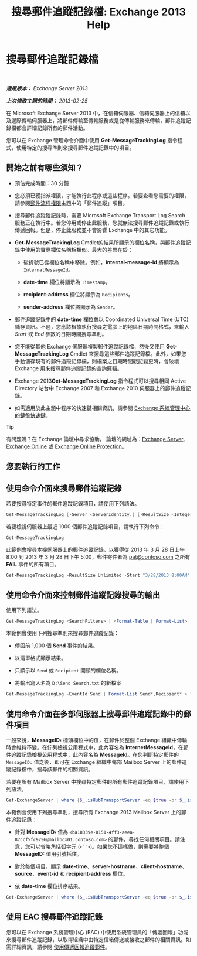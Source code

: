 ﻿---
title: '搜尋郵件追蹤記錄檔: Exchange 2013 Help'
TOCTitle: 搜尋郵件追蹤記錄檔
ms:assetid: e1678327-bcd5-42d4-a363-67f33067fe9a
ms:mtpsurl: https://technet.microsoft.com/zh-tw/library/Bb124926(v=EXCHG.150)
ms:contentKeyID: 51409249
ms.date: 01/04/2018
mtps_version: v=EXCHG.150
ms.translationtype: HT
---

# 搜尋郵件追蹤記錄檔

 

_**適用版本：** Exchange Server 2013_

_**上次修改主題的時間：** 2013-02-25_

在 Microsoft Exchange Server 2013 中，在信箱伺服器、信箱伺服器上的信箱以及邊際傳輸伺服器上，將郵件傳輸至傳輸服務或是從傳輸服務來傳輸，郵件追蹤記錄檔都會詳細記錄所有的郵件活動。

您可以在 Exchange 管理命令介面中使用 **Get-MessageTrackingLog** 指令程式，使用特定的搜尋準則來搜尋郵件追蹤記錄中的項目。

## 開始之前有哪些須知？

  - 預估完成時間：30 分鐘

  - 您必須已獲指派權限，才能執行此程序或這些程序。若要查看您需要的權限，請參閱[郵件流程權限](mail-flow-permissions-exchange-2013-help.md)主題中的「郵件追蹤」項目。

  - 搜尋郵件追蹤蹤記錄時，需要 Microsoft Exchange Transport Log Search 服務正在執行中。若您停用或停止此服務，您就無法搜尋郵件追蹤記錄或執行傳遞回報。但是，停止此服務並不會影響 Exchange 中的其它功能。

  - **Get-MessageTrackingLog** Cmdlet的結果所顯示的欄位名稱，與郵件追蹤記錄中使用的實際欄位名稱相類似。最大的差異在於：
    
      - 破折號已從欄位名稱中移除。例如，**internal-message-id** 將顯示為 `InternalMessageId`。
    
      - **date-time** 欄位將顯示為 `Timestamp`。
    
      - **recipient-address** 欄位將顯示為 `Recipients`。
    
      - **sender-address** 欄位將顯示為 `Sender`。

  - 郵件追蹤記錄中的 **date-time** 欄位會以 Coordinated Universal Time (UTC) 儲存資訊。不過，您應該根據執行搜尋之電腦上的地區日期時間格式，來輸入 *Start* 或 *End* 參數的日期時間搜尋準則。

  - 您不能從其他 Exchange 伺服器複製郵件追蹤記錄檔，然後又使用 **Get-MessageTrackingLog** Cmdlet 來搜尋這些郵件追蹤記錄檔。此外，如果您手動儲存現有的郵件追蹤記錄檔，則檔案之日期時間戳記變更時，會破壞 Exchange 用來搜尋郵件追蹤記錄的查詢邏輯。

  - Exchange 2013**Get-MessageTrackingLog** 指令程式可以搜尋相同 Active Directory 站台中 Exchange 2007 和 Exchange 2010 伺服器上的郵件追蹤記錄。

  - 如需適用於此主題中程序的快速鍵相關資訊，請參閱 [Exchange 系統管理中心的鍵盤快速鍵](keyboard-shortcuts-in-the-exchange-admin-center-exchange-online-protection-help.md)。


> [!TIP]  
> 有問題嗎？在 Exchange 論壇中尋求協助。 論壇的網址為：<a href="https://go.microsoft.com/fwlink/p/?linkid=60612">Exchange Server</a>、 <a href="https://go.microsoft.com/fwlink/p/?linkid=267542">Exchange Online</a> 或 <a href="https://go.microsoft.com/fwlink/p/?linkid=285351">Exchange Online Protection</a>。




## 您要執行的工作

## 使用命令介面來搜尋郵件追蹤記錄

若要搜尋特定事件的郵件追蹤記錄項目，請使用下列語法。

```powershell
Get-MessageTrackingLog [-Server <ServerIdentity.] [-ResultSize <Integer> | Unlimited] [-Start <DateTime>] [-End <DateTime>] [-EventId <EventId>] [-InternalMessageId <InternalMessageId>] [-MessageId <MessageId>] [-MessageSubject <Subject>] [-Recipients <RecipientAddress1,RecipientAddress2...>] [-Reference <Reference>] [-Sender <SenderAddress>]
```

若要檢視伺服器上最近 1000 個郵件追蹤記錄項目，請執行下列命令：

```powershell
Get-MessageTrackingLog
```

此範例會搜尋本機伺服器上的郵件追蹤記錄，以獲得從 2013 年 3 月 28 日上午 8:00 到 2013 年 3 月 28 日下午 5:00，郵件寄件者為 pat@contoso.com 之所有 **FAIL** 事件的所有項目。

```powershell
Get-MessageTrackingLog -ResultSize Unlimited -Start "3/28/2013 8:00AM" -End "3/28/2013 5:00PM" -EventId "Fail" -Sender "pat@contoso.com"
```

## 使用命令介面來控制郵件追蹤記錄搜尋的輸出

使用下列語法。

```powershell
Get-MessageTrackingLog <SearchFilters> | <Format-Table | Format-List> [<FieldNames>] [<OutputFileOptions>]
```

本範例會使用下列搜尋準則來搜尋郵件追蹤記錄：

  - 傳回前 1,000 個 **Send** 事件的結果。

  - 以清單格式顯示結果。

  - 只顯示以 `Send` 或 `Recipient` 開頭的欄位名稱。

  - 將輸出寫入名為 `D:\Send Search.txt` 的新檔案

<!-- end list -->

```powershell
Get-MessageTrackingLog -EventId Send | Format-List Send*,Recipient* > "D:\Send Search.txt"
```

## 使用命令介面在多部伺服器上搜尋郵件追蹤記錄中的郵件項目

一般來說，**MessageID:**  標頭欄位中的值，在郵件於整個 Exchange 組織中傳輸時會維持不變。在佇列檢視公用程式中，此內容名為 **InternetMessageId**，在郵件追蹤記錄檢視公用程式中，此內容名為 **MessageId**。在您判斷特定郵件的 `MessageID:` 值之後，即可在 Exchange 組織中每部 Mailbox Server 上的郵件追蹤記錄檔中，搜尋該郵件的相關資訊。

若要在所有 Mailbox Server 中搜尋特定郵件的所有郵件追蹤記錄項目，請使用下列語法。

```powershell
Get-ExchangeServer | where {$_.isHubTransportServer -eq $true -or $_.isMailboxServer -eq $true} | Get-MessageTrackingLog -MessageId <MessageID> | Select-Object <CommaSeparatedFieldNames> | Sort-Object -Property <FieldName>
```

本範例會使用下列搜尋準則，搜尋所有 Exchange 2013 Mailbox Server 上的郵件追蹤記錄：

  - 針對 **MessageID:**  值為 `<ba18339e-8151-4ff3-aeea-87ccf5fc9796@mailbox01.contoso.com>` 的郵件，尋找任何相關項目。請注意，您可以省略角括弧字元 (`<``>`)。如果您不這樣做，則需要將整個 **MessageID:**  值用引號括住。

  - 對於每個項目，顯示 **date-time**、**server-hostname**、**client-hostname**、**source**、**event-id** 和 **recipient-address** 欄位。

  - 依 **date-time** 欄位排序結果。

<!-- end list -->

```powershell
Get-ExchangeServer | where {$_.isHubTransportServer -eq $true -or $_.isMailboxServer -eq $true} | Get-MessageTrackingLog -MessageId ba18339e-8151-4ff3-aeea-87ccf5fc9796@mailbox01.contoso.com | Select-Object Timestamp,ServerHostname,ClientHostname,Source,EventId,Recipients | Sort-Object -Property Timestamp
```
## 使用 EAC 搜尋郵件追蹤記錄

您可以在 Exchange 系統管理中心 (EAC) 中使用系統管理員的「傳遞回報」功能來搜尋郵件追蹤記錄，以取得組織中由特定信箱傳送或接收之郵件的相關資訊。如需詳細資訊，請參閱 [使用傳遞回報追蹤郵件](track-messages-with-delivery-reports-exchange-2013-help.md)。

